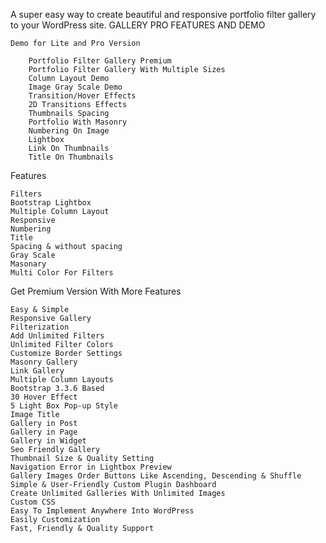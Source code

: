 A super easy way to create beautiful and responsive portfolio filter gallery to your WordPress site.
GALLERY PRO FEATURES AND DEMO

    Demo for Lite and Pro Version

        Portfolio Filter Gallery Premium
        Portfolio Filter Gallery With Multiple Sizes
        Column Layout Demo
        Image Gray Scale Demo
        Transition/Hover Effects
        2D Transitions Effects
        Thumbnails Spacing
        Portfolio With Masonry
        Numbering On Image
        Lightbox
        Link On Thumbnails
        Title On Thumbnails

Features

    Filters
    Bootstrap Lightbox
    Multiple Column Layout
    Responsive
    Numbering
    Title
    Spacing & without spacing
    Gray Scale
    Masonary
    Multi Color For Filters

Get Premium Version With More Features

    Easy & Simple
    Responsive Gallery
    Filterization
    Add Unlimited Filters
    Unlimited Filter Colors
    Customize Border Settings
    Masonry Gallery
    Link Gallery
    Multiple Column Layouts
    Bootstrap 3.3.6 Based
    30 Hover Effect
    5 Light Box Pop-up Style
    Image Title
    Gallery in Post
    Gallery in Page
    Gallery in Widget
    Seo Friendly Gallery
    Thumbnail Size & Quality Setting
    Navigation Error in Lightbox Preview
    Gallery Images Order Buttons Like Ascending, Descending & Shuffle
    Simple & User-Friendly Custom Plugin Dashboard
    Create Unlimited Galleries With Unlimited Images
    Custom CSS
    Easy To Implement Anywhere Into WordPress
    Easily Customization
    Fast, Friendly & Quality Support
